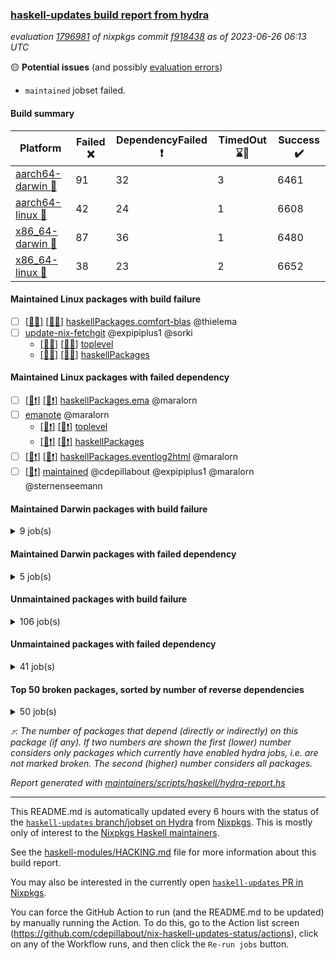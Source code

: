 ### [haskell-updates build report from hydra](https://hydra.nixos.org/jobset/nixpkgs/haskell-updates)
*evaluation [1796981](https://hydra.nixos.org/eval/1796981) of nixpkgs commit [f918438](https://github.com/NixOS/nixpkgs/commits/f9184387e15f084152d273b664c6e256f546b7ce) as of 2023-06-26 06:13 UTC*

:yellow_circle: **Potential issues** (and possibly [evaluation errors](https://hydra.nixos.org/jobset/nixpkgs/haskell-updates))
  * `maintained` jobset failed.

#### Build summary

 | Platform | Failed :x: | DependencyFailed :heavy_exclamation_mark: | TimedOut :hourglass::no_entry_sign: | Success :heavy_check_mark: | 
 | --- | --- | --- | --- | --- | 
 | [aarch64-darwin :green_apple:](https://hydra.nixos.org/eval/1796981?filter=.aarch64-darwin) | 91 | 32 | 3 | 6461 | 
 | [aarch64-linux :iphone:](https://hydra.nixos.org/eval/1796981?filter=.aarch64-linux) | 42 | 24 | 1 | 6608 | 
 | [x86_64-darwin :apple:](https://hydra.nixos.org/eval/1796981?filter=.x86_64-darwin) | 87 | 36 | 1 | 6480 | 
 | [x86_64-linux :penguin:](https://hydra.nixos.org/eval/1796981?filter=.x86_64-linux) | 38 | 23 | 2 | 6652 | 
#### Maintained Linux packages with build failure
- [ ] [[:iphone::x:]](https://hydra.nixos.org/build/224870838) [[:penguin::x:]](https://hydra.nixos.org/build/224869905) [haskellPackages.comfort-blas](https://hydra.nixos.org/eval/1796981?filter=haskellPackages.comfort-blas) @thielema
- [ ] [update-nix-fetchgit](https://hydra.nixos.org/eval/1796981?filter=update-nix-fetchgit) @expipiplus1 @sorki
  - [[:iphone::x:]](https://hydra.nixos.org/build/225081871) [[:penguin::x:]](https://hydra.nixos.org/build/225081865) [toplevel](https://hydra.nixos.org/eval/1796981?filter=update-nix-fetchgit)
  - [[:iphone::x:]](https://hydra.nixos.org/build/225081881) [[:penguin::x:]](https://hydra.nixos.org/build/225081918) [haskellPackages](https://hydra.nixos.org/eval/1796981?filter=haskellPackages.update-nix-fetchgit)
#### Maintained Linux packages with failed dependency
- [ ] [[:iphone::heavy_exclamation_mark:]](https://hydra.nixos.org/build/224870577) [[:penguin::heavy_exclamation_mark:]](https://hydra.nixos.org/build/224868977) [haskellPackages.ema](https://hydra.nixos.org/eval/1796981?filter=haskellPackages.ema) @maralorn
- [ ] [emanote](https://hydra.nixos.org/eval/1796981?filter=emanote) @maralorn
  - [[:iphone::heavy_exclamation_mark:]](https://hydra.nixos.org/build/225081887) [[:penguin::heavy_exclamation_mark:]](https://hydra.nixos.org/build/225081857) [toplevel](https://hydra.nixos.org/eval/1796981?filter=emanote)
  - [[:iphone::heavy_exclamation_mark:]](https://hydra.nixos.org/build/225081892) [[:penguin::heavy_exclamation_mark:]](https://hydra.nixos.org/build/225081869) [haskellPackages](https://hydra.nixos.org/eval/1796981?filter=haskellPackages.emanote)
- [ ] [[:iphone::heavy_exclamation_mark:]](https://hydra.nixos.org/build/224839430) [[:penguin::heavy_exclamation_mark:]](https://hydra.nixos.org/build/224842962) [haskellPackages.eventlog2html](https://hydra.nixos.org/eval/1796981?filter=haskellPackages.eventlog2html) @maralorn
- [ ] [[:penguin::heavy_exclamation_mark:]](https://hydra.nixos.org/build/225329857) [maintained](https://hydra.nixos.org/eval/1796981?filter=maintained) @cdepillabout @expipiplus1 @maralorn @sternenseemann
#### Maintained Darwin packages with build failure
<details><summary>9 job(s) </summary>

- [ ] [[:green_apple::x:]](https://hydra.nixos.org/build/224869850) [[:apple::x:]](https://hydra.nixos.org/build/224867273) [haskellPackages.comfort-blas](https://hydra.nixos.org/eval/1796981?filter=haskellPackages.comfort-blas) @thielema
- [ ] [gitit](https://hydra.nixos.org/eval/1796981?filter=gitit) @Profpatsch @sternenseemann
  - [[:green_apple::x:]](https://hydra.nixos.org/build/224867299) [[:apple::heavy_check_mark:]](https://hydra.nixos.org/build/224868311) [toplevel](https://hydra.nixos.org/eval/1796981?filter=gitit)
  - [[:green_apple::heavy_check_mark:]](https://hydra.nixos.org/build/224870134) [[:apple::heavy_check_mark:]](https://hydra.nixos.org/build/224870778) [haskellPackages](https://hydra.nixos.org/eval/1796981?filter=haskellPackages.gitit)
- [ ] [[:green_apple::heavy_check_mark:]](https://hydra.nixos.org/build/224852319) [[:apple::x:]](https://hydra.nixos.org/build/224853121) [haskellPackages.monad-bayes](https://hydra.nixos.org/eval/1796981?filter=haskellPackages.monad-bayes) @turion
- [ ] [[:green_apple::heavy_check_mark:]](https://hydra.nixos.org/build/224843057) [[:apple::x:]](https://hydra.nixos.org/build/224852309) [haskellPackages.orbits](https://hydra.nixos.org/eval/1796981?filter=haskellPackages.orbits) @expipiplus1
- [ ] [update-nix-fetchgit](https://hydra.nixos.org/eval/1796981?filter=update-nix-fetchgit) @expipiplus1 @sorki
  - [[:green_apple::x:]](https://hydra.nixos.org/build/225081874) [[:apple::x:]](https://hydra.nixos.org/build/225081868) [toplevel](https://hydra.nixos.org/eval/1796981?filter=update-nix-fetchgit)
  - [[:green_apple::x:]](https://hydra.nixos.org/build/225081848) [[:apple::x:]](https://hydra.nixos.org/build/225081834) [haskellPackages](https://hydra.nixos.org/eval/1796981?filter=haskellPackages.update-nix-fetchgit)
</details>

#### Maintained Darwin packages with failed dependency
<details><summary>5 job(s) </summary>

- [ ] [[:green_apple::heavy_exclamation_mark:]](https://hydra.nixos.org/build/224870900) [[:apple::heavy_exclamation_mark:]](https://hydra.nixos.org/build/224868401) [haskellPackages.ema](https://hydra.nixos.org/eval/1796981?filter=haskellPackages.ema) @maralorn
- [ ] [emanote](https://hydra.nixos.org/eval/1796981?filter=emanote) @maralorn
  - [[:green_apple::heavy_exclamation_mark:]](https://hydra.nixos.org/build/225081839) [toplevel](https://hydra.nixos.org/eval/1796981?filter=emanote)
  - [[:green_apple::heavy_exclamation_mark:]](https://hydra.nixos.org/build/225081930) [haskellPackages](https://hydra.nixos.org/eval/1796981?filter=haskellPackages.emanote)
- [ ] [[:green_apple::heavy_exclamation_mark:]](https://hydra.nixos.org/build/224840917) [[:apple::heavy_exclamation_mark:]](https://hydra.nixos.org/build/224843621) [haskellPackages.eventlog2html](https://hydra.nixos.org/eval/1796981?filter=haskellPackages.eventlog2html) @maralorn
</details>

#### Unmaintained packages with build failure
<details><summary>106 job(s) </summary>

- [ ] [[:green_apple::heavy_check_mark:]](https://hydra.nixos.org/build/224852039) [[:iphone::heavy_check_mark:]](https://hydra.nixos.org/build/224837075) [[:apple::x:]](https://hydra.nixos.org/build/224841333) [[:penguin::heavy_check_mark:]](https://hydra.nixos.org/build/224845557) [haskellPackages.di-core](https://hydra.nixos.org/eval/1796981?filter=haskellPackages.di-core)  :arrow_heading_up: 8 | 11
- [ ] [[:green_apple::x:]](https://hydra.nixos.org/build/224866990) [[:iphone::x:]](https://hydra.nixos.org/build/224866296) [[:apple::x:]](https://hydra.nixos.org/build/224870179) [[:penguin::x:]](https://hydra.nixos.org/build/224869046) [haskellPackages.crypton-x509](https://hydra.nixos.org/eval/1796981?filter=haskellPackages.crypton-x509)  :arrow_heading_up: 5 | 12
- [ ] [[:green_apple::x:]](https://hydra.nixos.org/build/224867602) [[:iphone::x:]](https://hydra.nixos.org/build/224869678) [[:apple::x:]](https://hydra.nixos.org/build/224869304) [[:penguin::x:]](https://hydra.nixos.org/build/224869755) [haskellPackages.monad-logger-extras](https://hydra.nixos.org/eval/1796981?filter=haskellPackages.monad-logger-extras)  :arrow_heading_up: 4 | 4
- [ ] [[:green_apple::x:]](https://hydra.nixos.org/build/224857244) [[:iphone::x:]](https://hydra.nixos.org/build/224850615) [[:apple::x:]](https://hydra.nixos.org/build/224840283) [[:penguin::x:]](https://hydra.nixos.org/build/224857739) [haskellPackages.poly](https://hydra.nixos.org/eval/1796981?filter=haskellPackages.poly)  :arrow_heading_up: 2 | 15
- [ ] [[:green_apple::x:]](https://hydra.nixos.org/build/224870849) [[:iphone::x:]](https://hydra.nixos.org/build/224870001) [[:apple::x:]](https://hydra.nixos.org/build/224867476) [[:penguin::x:]](https://hydra.nixos.org/build/224870670) [haskellPackages.safe-coloured-text-layout](https://hydra.nixos.org/eval/1796981?filter=haskellPackages.safe-coloured-text-layout)  :arrow_heading_up: 2 | 2
- [ ] [[:green_apple::x:]](https://hydra.nixos.org/build/224867479) [[:iphone::x:]](https://hydra.nixos.org/build/224866524) [[:apple::x:]](https://hydra.nixos.org/build/224870100) [[:penguin::x:]](https://hydra.nixos.org/build/224868986) [haskellPackages.sydtest-webdriver](https://hydra.nixos.org/eval/1796981?filter=haskellPackages.sydtest-webdriver)  :arrow_heading_up: 2 | 2
- [ ] [[:green_apple::x:]](https://hydra.nixos.org/build/224867525) [[:iphone::x:]](https://hydra.nixos.org/build/224868888) [[:apple::x:]](https://hydra.nixos.org/build/224870418) [[:penguin::x:]](https://hydra.nixos.org/build/224868466) [haskellPackages.compactable](https://hydra.nixos.org/eval/1796981?filter=haskellPackages.compactable)  :arrow_heading_up: 1 | 10
- [ ] [[:green_apple::heavy_check_mark:]](https://hydra.nixos.org/build/224869895) [[:iphone::heavy_check_mark:]](https://hydra.nixos.org/build/224868473) [[:apple::x:]](https://hydra.nixos.org/build/224869848) [[:penguin::heavy_check_mark:]](https://hydra.nixos.org/build/224870641) [haskellPackages.junit-xml](https://hydra.nixos.org/eval/1796981?filter=haskellPackages.junit-xml)  :arrow_heading_up: 1 | 9
- [ ] [[:green_apple::x:]](https://hydra.nixos.org/build/224846562) [[:iphone::x:]](https://hydra.nixos.org/build/224844190) [[:apple::heavy_check_mark:]](https://hydra.nixos.org/build/224854245) [[:penguin::heavy_check_mark:]](https://hydra.nixos.org/build/224844589) [haskellPackages.hw-simd](https://hydra.nixos.org/eval/1796981?filter=haskellPackages.hw-simd)  :arrow_heading_up: 1 | 8
- [ ] [[:green_apple::x:]](https://hydra.nixos.org/build/224850584) [[:iphone::x:]](https://hydra.nixos.org/build/224852338) [[:apple::heavy_check_mark:]](https://hydra.nixos.org/build/224845835) [[:penguin::x:]](https://hydra.nixos.org/build/224835765) [haskellPackages.friday](https://hydra.nixos.org/eval/1796981?filter=haskellPackages.friday)  :arrow_heading_up: 1 | 5
- [ ] [[:green_apple::x:]](https://hydra.nixos.org/build/224835971) [[:iphone::heavy_check_mark:]](https://hydra.nixos.org/build/224857524) [[:apple::x:]](https://hydra.nixos.org/build/224846023) [[:penguin::heavy_check_mark:]](https://hydra.nixos.org/build/224854740) [haskellPackages.inline-r](https://hydra.nixos.org/eval/1796981?filter=haskellPackages.inline-r)  :arrow_heading_up: 1 | 4
- [ ] [[:green_apple::x:]](https://hydra.nixos.org/build/224859970) [[:iphone::heavy_check_mark:]](https://hydra.nixos.org/build/224851123) [[:apple::heavy_check_mark:]](https://hydra.nixos.org/build/224851328) [[:penguin::heavy_check_mark:]](https://hydra.nixos.org/build/224850686) [haskellPackages.folds](https://hydra.nixos.org/eval/1796981?filter=haskellPackages.folds)  :arrow_heading_up: 1 | 3
- [ ] [[:green_apple::heavy_check_mark:]](https://hydra.nixos.org/build/224842484) [[:iphone::x:]](https://hydra.nixos.org/build/224847493) [[:apple::heavy_check_mark:]](https://hydra.nixos.org/build/224847725) [[:penguin::heavy_check_mark:]](https://hydra.nixos.org/build/224838013) [haskellPackages.long-double](https://hydra.nixos.org/eval/1796981?filter=haskellPackages.long-double)  :arrow_heading_up: 1 | 2
- [ ] [[:green_apple::x:]](https://hydra.nixos.org/build/224842571) [[:iphone::heavy_check_mark:]](https://hydra.nixos.org/build/224858443) [[:apple::x:]](https://hydra.nixos.org/build/224858562) [[:penguin::heavy_check_mark:]](https://hydra.nixos.org/build/224842987) [haskellPackages.posix-socket](https://hydra.nixos.org/eval/1796981?filter=haskellPackages.posix-socket)  :arrow_heading_up: 1 | 2
- [ ] [[:green_apple::x:]](https://hydra.nixos.org/build/224860134) [[:iphone::x:]](https://hydra.nixos.org/build/224853250) [[:apple::x:]](https://hydra.nixos.org/build/224851657) [[:penguin::x:]](https://hydra.nixos.org/build/224860802) [haskellPackages.trie-simple](https://hydra.nixos.org/eval/1796981?filter=haskellPackages.trie-simple)  :arrow_heading_up: 1 | 2
- [ ] [[:green_apple::x:]](https://hydra.nixos.org/build/224841519) [[:iphone::x:]](https://hydra.nixos.org/build/224842966) [[:apple::heavy_check_mark:]](https://hydra.nixos.org/build/224852321) [[:penguin::x:]](https://hydra.nixos.org/build/224836926) [haskellPackages.fp-ieee](https://hydra.nixos.org/eval/1796981?filter=haskellPackages.fp-ieee)  :arrow_heading_up: 1 | 1
- [ ] [[:green_apple::x:]](https://hydra.nixos.org/build/224867107) [[:iphone::heavy_check_mark:]](https://hydra.nixos.org/build/224870988) [[:apple::x:]](https://hydra.nixos.org/build/224870589) [[:penguin::heavy_check_mark:]](https://hydra.nixos.org/build/224867271) [haskellPackages.gi-gdkx11](https://hydra.nixos.org/eval/1796981?filter=haskellPackages.gi-gdkx11)  :arrow_heading_up: 1 | 1
- [ ] [[:green_apple::heavy_check_mark:]](https://hydra.nixos.org/build/224850476) [[:iphone::x:]](https://hydra.nixos.org/build/224846576) [[:apple::heavy_check_mark:]](https://hydra.nixos.org/build/224846737) [[:penguin::heavy_check_mark:]](https://hydra.nixos.org/build/224837262) [haskellPackages.nlopt-haskell](https://hydra.nixos.org/eval/1796981?filter=haskellPackages.nlopt-haskell)  :arrow_heading_up: 1 | 1
- [ ] [[:green_apple::x:]](https://hydra.nixos.org/build/224845627) [[:iphone::heavy_check_mark:]](https://hydra.nixos.org/build/224851192) [[:apple::x:]](https://hydra.nixos.org/build/224849971) [[:penguin::heavy_check_mark:]](https://hydra.nixos.org/build/224859412) [haskellPackages.openal-ffi](https://hydra.nixos.org/eval/1796981?filter=haskellPackages.openal-ffi)  :arrow_heading_up: 1 | 1
- [ ] [[:green_apple::x:]](https://hydra.nixos.org/build/224868300) [[:iphone::x:]](https://hydra.nixos.org/build/224869146) [[:apple::x:]](https://hydra.nixos.org/build/224869346) [[:penguin::x:]](https://hydra.nixos.org/build/224870484) [haskellPackages.safe-coloured-text-gen](https://hydra.nixos.org/eval/1796981?filter=haskellPackages.safe-coloured-text-gen)  :arrow_heading_up: 1 | 1
- [ ] [[:apple::x:]](https://hydra.nixos.org/build/224849128) [[:penguin::heavy_check_mark:]](https://hydra.nixos.org/build/224854606) [haskellPackages.swisstable](https://hydra.nixos.org/eval/1796981?filter=haskellPackages.swisstable)  :arrow_heading_up: 1 | 1
- [ ] [[:green_apple::x:]](https://hydra.nixos.org/build/224870859) [[:iphone::x:]](https://hydra.nixos.org/build/224868573) [[:apple::x:]](https://hydra.nixos.org/build/224866509) [[:penguin::x:]](https://hydra.nixos.org/build/224870198) [haskellPackages.sydtest-rabbitmq](https://hydra.nixos.org/eval/1796981?filter=haskellPackages.sydtest-rabbitmq)  :arrow_heading_up: 1 | 1
- [ ] [[:green_apple::heavy_check_mark:]](https://hydra.nixos.org/build/224857610) [[:iphone::x:]](https://hydra.nixos.org/build/224855162) [[:apple::heavy_check_mark:]](https://hydra.nixos.org/build/224841362) [[:penguin::heavy_check_mark:]](https://hydra.nixos.org/build/224862964) [haskellPackages.freetype2](https://hydra.nixos.org/eval/1796981?filter=haskellPackages.freetype2)  :arrow_heading_up: 0 | 11
- [ ] [[:green_apple::x:]](https://hydra.nixos.org/build/224847585) [[:iphone::x:]](https://hydra.nixos.org/build/224839343) [[:apple::x:]](https://hydra.nixos.org/build/224858257) [[:penguin::x:]](https://hydra.nixos.org/build/224860369) [haskellPackages.continued-fractions](https://hydra.nixos.org/eval/1796981?filter=haskellPackages.continued-fractions)  :arrow_heading_up: 0 | 9
- [ ] [[:green_apple::x:]](https://hydra.nixos.org/build/224835797) [[:iphone::heavy_check_mark:]](https://hydra.nixos.org/build/224836641) [[:apple::x:]](https://hydra.nixos.org/build/224837213) [[:penguin::heavy_check_mark:]](https://hydra.nixos.org/build/224845810) [haskellPackages.llvm-tf](https://hydra.nixos.org/eval/1796981?filter=haskellPackages.llvm-tf)  :arrow_heading_up: 0 | 6
- [ ] [[:green_apple::x:]](https://hydra.nixos.org/build/224849407) [[:iphone::heavy_check_mark:]](https://hydra.nixos.org/build/224847940) [[:apple::x:]](https://hydra.nixos.org/build/224839529) [[:penguin::heavy_check_mark:]](https://hydra.nixos.org/build/224858174) [haskellPackages.pipes-zlib](https://hydra.nixos.org/eval/1796981?filter=haskellPackages.pipes-zlib)  :arrow_heading_up: 0 | 5
- [ ] [[:green_apple::x:]](https://hydra.nixos.org/build/224838278) [[:iphone::x:]](https://hydra.nixos.org/build/224855652) [[:apple::heavy_check_mark:]](https://hydra.nixos.org/build/224845470) [[:penguin::heavy_check_mark:]](https://hydra.nixos.org/build/224844722) [haskellPackages.picosat](https://hydra.nixos.org/eval/1796981?filter=haskellPackages.picosat)  :arrow_heading_up: 0 | 3
- [ ] [[:green_apple::x:]](https://hydra.nixos.org/build/224854657) [[:iphone::heavy_check_mark:]](https://hydra.nixos.org/build/224862298) [[:apple::heavy_check_mark:]](https://hydra.nixos.org/build/224858485) [[:penguin::heavy_check_mark:]](https://hydra.nixos.org/build/224841109) [haskellPackages.LibZip](https://hydra.nixos.org/eval/1796981?filter=haskellPackages.LibZip)  :arrow_heading_up: 0 | 2
- [ ] [[:green_apple::x:]](https://hydra.nixos.org/build/224844019) [[:iphone::heavy_check_mark:]](https://hydra.nixos.org/build/224849578) [[:apple::heavy_check_mark:]](https://hydra.nixos.org/build/224859276) [[:penguin::heavy_check_mark:]](https://hydra.nixos.org/build/224841301) [haskellPackages.rocksdb-haskell](https://hydra.nixos.org/eval/1796981?filter=haskellPackages.rocksdb-haskell)  :arrow_heading_up: 0 | 2
- [ ] [[:green_apple::x:]](https://hydra.nixos.org/build/224840718) [[:iphone::heavy_check_mark:]](https://hydra.nixos.org/build/224858990) [[:apple::x:]](https://hydra.nixos.org/build/224845733) [[:penguin::heavy_check_mark:]](https://hydra.nixos.org/build/224845755) [haskellPackages.hamid](https://hydra.nixos.org/eval/1796981?filter=haskellPackages.hamid)  :arrow_heading_up: 0 | 1
- [ ] [[:green_apple::heavy_check_mark:]](https://hydra.nixos.org/build/224843133) [[:iphone::heavy_check_mark:]](https://hydra.nixos.org/build/224846555) [[:apple::x:]](https://hydra.nixos.org/build/224859907) [[:penguin::heavy_check_mark:]](https://hydra.nixos.org/build/224855548) [haskellPackages.hmatrix-morpheus](https://hydra.nixos.org/eval/1796981?filter=haskellPackages.hmatrix-morpheus)  :arrow_heading_up: 0 | 1
- [ ] [[:green_apple::x:]](https://hydra.nixos.org/build/224844855) [[:iphone::heavy_check_mark:]](https://hydra.nixos.org/build/224851778) [[:apple::x:]](https://hydra.nixos.org/build/224845515) [[:penguin::heavy_check_mark:]](https://hydra.nixos.org/build/224840892) [haskellPackages.huckleberry](https://hydra.nixos.org/eval/1796981?filter=haskellPackages.huckleberry)  :arrow_heading_up: 0 | 1
- [ ] [[:green_apple::x:]](https://hydra.nixos.org/build/224846915) [[:iphone::heavy_check_mark:]](https://hydra.nixos.org/build/224862984) [[:apple::x:]](https://hydra.nixos.org/build/224856035) [[:penguin::heavy_check_mark:]](https://hydra.nixos.org/build/224859118) [haskellPackages.select](https://hydra.nixos.org/eval/1796981?filter=haskellPackages.select)  :arrow_heading_up: 0 | 1
- [ ] [[:green_apple::x:]](https://hydra.nixos.org/build/224841622) [[:iphone::heavy_check_mark:]](https://hydra.nixos.org/build/224858152) [[:apple::x:]](https://hydra.nixos.org/build/224843764) [[:penguin::heavy_check_mark:]](https://hydra.nixos.org/build/224860797) [haskellPackages.sysinfo](https://hydra.nixos.org/eval/1796981?filter=haskellPackages.sysinfo)  :arrow_heading_up: 0 | 1
- [ ] [[:green_apple::heavy_check_mark:]](https://hydra.nixos.org/build/224849672) [[:iphone::heavy_check_mark:]](https://hydra.nixos.org/build/224855552) [[:apple::x:]](https://hydra.nixos.org/build/224862153) [[:penguin::heavy_check_mark:]](https://hydra.nixos.org/build/224837390) [haskellPackages.FractalArt](https://hydra.nixos.org/eval/1796981?filter=haskellPackages.FractalArt) 
- [ ] [[:green_apple::x:]](https://hydra.nixos.org/build/224847616) [[:iphone::x:]](https://hydra.nixos.org/build/224862846) [[:apple::x:]](https://hydra.nixos.org/build/224841382) [[:penguin::x:]](https://hydra.nixos.org/build/224847720) [haskellPackages.HaGL](https://hydra.nixos.org/eval/1796981?filter=haskellPackages.HaGL) 
- [ ] [[:green_apple::heavy_check_mark:]](https://hydra.nixos.org/build/224849501) [[:iphone::x:]](https://hydra.nixos.org/build/224855722) [[:apple::heavy_check_mark:]](https://hydra.nixos.org/build/224847409) [[:penguin::heavy_check_mark:]](https://hydra.nixos.org/build/224857951) [haskellPackages.HsASA](https://hydra.nixos.org/eval/1796981?filter=haskellPackages.HsASA) 
- [ ] [[:green_apple::x:]](https://hydra.nixos.org/build/224869441) [[:iphone::x:]](https://hydra.nixos.org/build/224871114) [[:apple::x:]](https://hydra.nixos.org/build/224869876) [[:penguin::x:]](https://hydra.nixos.org/build/224868815) [haskellPackages.ag-pictgen](https://hydra.nixos.org/eval/1796981?filter=haskellPackages.ag-pictgen) 
- [ ] [[:green_apple::x:]](https://hydra.nixos.org/build/224860498) [[:iphone::heavy_check_mark:]](https://hydra.nixos.org/build/224841350) [[:apple::x:]](https://hydra.nixos.org/build/224844669) [[:penguin::heavy_check_mark:]](https://hydra.nixos.org/build/224841980) [haskellPackages.al](https://hydra.nixos.org/eval/1796981?filter=haskellPackages.al) 
- [ ] [[:green_apple::x:]](https://hydra.nixos.org/build/224870154) [[:iphone::x:]](https://hydra.nixos.org/build/224869887) [[:apple::x:]](https://hydra.nixos.org/build/224870604) [[:penguin::x:]](https://hydra.nixos.org/build/224867720) [haskellPackages.asil](https://hydra.nixos.org/eval/1796981?filter=haskellPackages.asil) 
- [ ] [[:green_apple::heavy_check_mark:]](https://hydra.nixos.org/build/224847822) [[:iphone::heavy_check_mark:]](https://hydra.nixos.org/build/224853615) [[:apple::x:]](https://hydra.nixos.org/build/224850732) [[:penguin::x:]](https://hydra.nixos.org/build/224848214) [haskellPackages.astro](https://hydra.nixos.org/eval/1796981?filter=haskellPackages.astro) 
- [ ] [[:green_apple::x:]](https://hydra.nixos.org/build/224867204) [[:iphone::x:]](https://hydra.nixos.org/build/224867735) [[:apple::x:]](https://hydra.nixos.org/build/224866909) [[:penguin::x:]](https://hydra.nixos.org/build/224870330) [haskellPackages.cabal2json](https://hydra.nixos.org/eval/1796981?filter=haskellPackages.cabal2json) 
- [ ] [[:green_apple::x:]](https://hydra.nixos.org/build/224855013) [[:iphone::x:]](https://hydra.nixos.org/build/224861871) [[:apple::x:]](https://hydra.nixos.org/build/224836145) [[:penguin::x:]](https://hydra.nixos.org/build/224849322) [haskellPackages.check-cfg-ambiguity](https://hydra.nixos.org/eval/1796981?filter=haskellPackages.check-cfg-ambiguity) 
- [ ] [[:green_apple::x:]](https://hydra.nixos.org/build/224839910) [[:iphone::x:]](https://hydra.nixos.org/build/224839742) [[:apple::x:]](https://hydra.nixos.org/build/224839196) [[:penguin::x:]](https://hydra.nixos.org/build/224839563) [haskellPackages.circular-enum](https://hydra.nixos.org/eval/1796981?filter=haskellPackages.circular-enum) 
- [ ] [[:green_apple::x:]](https://hydra.nixos.org/build/224868164) [[:iphone::x:]](https://hydra.nixos.org/build/224870751) [[:apple::x:]](https://hydra.nixos.org/build/224869892) [[:penguin::x:]](https://hydra.nixos.org/build/224865915) [haskellPackages.cuckoo](https://hydra.nixos.org/eval/1796981?filter=haskellPackages.cuckoo) 
- [ ] [[:green_apple::x:]](https://hydra.nixos.org/build/224847655) [[:iphone::x:]](https://hydra.nixos.org/build/224849398) [[:apple::x:]](https://hydra.nixos.org/build/224857324) [[:penguin::x:]](https://hydra.nixos.org/build/224846735) [haskellPackages.daytripper](https://hydra.nixos.org/eval/1796981?filter=haskellPackages.daytripper) 
- [ ] [[:green_apple::heavy_check_mark:]](https://hydra.nixos.org/build/224854093) [[:iphone::heavy_check_mark:]](https://hydra.nixos.org/build/224852774) [[:apple::x:]](https://hydra.nixos.org/build/224850276) [[:penguin::heavy_check_mark:]](https://hydra.nixos.org/build/224844003) [haskellPackages.env-extra](https://hydra.nixos.org/eval/1796981?filter=haskellPackages.env-extra) 
- [ ] [[:green_apple::x:]](https://hydra.nixos.org/build/224845958) [[:iphone::heavy_check_mark:]](https://hydra.nixos.org/build/224839617) [[:apple::x:]](https://hydra.nixos.org/build/224854947) [[:penguin::heavy_check_mark:]](https://hydra.nixos.org/build/224843868) [haskellPackages.epub-tools](https://hydra.nixos.org/eval/1796981?filter=haskellPackages.epub-tools) 
- [ ] [[:green_apple::x:]](https://hydra.nixos.org/build/224867824) [[:iphone::x:]](https://hydra.nixos.org/build/224868899) [[:apple::x:]](https://hydra.nixos.org/build/224869023) [[:penguin::x:]](https://hydra.nixos.org/build/224866187) [haskellPackages.ewe](https://hydra.nixos.org/eval/1796981?filter=haskellPackages.ewe) 
- [ ] [[:green_apple::x:]](https://hydra.nixos.org/build/224870753) [[:iphone::heavy_check_mark:]](https://hydra.nixos.org/build/224866727) [[:apple::heavy_check_mark:]](https://hydra.nixos.org/build/224868726) [[:penguin::heavy_check_mark:]](https://hydra.nixos.org/build/224866659) [haskellPackages.executable-hash](https://hydra.nixos.org/eval/1796981?filter=haskellPackages.executable-hash) 
- [ ] [[:green_apple::x:]](https://hydra.nixos.org/build/224838280) [[:iphone::heavy_check_mark:]](https://hydra.nixos.org/build/224842848) [[:apple::x:]](https://hydra.nixos.org/build/224850533) [[:penguin::heavy_check_mark:]](https://hydra.nixos.org/build/224835991) [haskellPackages.float128](https://hydra.nixos.org/eval/1796981?filter=haskellPackages.float128) 
- [ ] [[:green_apple::x:]](https://hydra.nixos.org/build/224846600) [[:iphone::heavy_check_mark:]](https://hydra.nixos.org/build/224847991) [[:apple::x:]](https://hydra.nixos.org/build/224846804) [[:penguin::heavy_check_mark:]](https://hydra.nixos.org/build/224847500) [haskellPackages.fudgets](https://hydra.nixos.org/eval/1796981?filter=haskellPackages.fudgets) 
- [ ] [[:green_apple::x:]](https://hydra.nixos.org/build/224870598) [[:iphone::heavy_check_mark:]](https://hydra.nixos.org/build/224870536) [[:apple::x:]](https://hydra.nixos.org/build/224870187) [[:penguin::heavy_check_mark:]](https://hydra.nixos.org/build/224867143) [haskellPackages.genvalidity-dirforest](https://hydra.nixos.org/eval/1796981?filter=haskellPackages.genvalidity-dirforest) 
- [ ] [[:green_apple::x:]](https://hydra.nixos.org/build/224847691) [[:iphone::heavy_check_mark:]](https://hydra.nixos.org/build/224852192) [[:apple::x:]](https://hydra.nixos.org/build/224853774) [[:penguin::heavy_check_mark:]](https://hydra.nixos.org/build/224849715) [haskellPackages.gerrit](https://hydra.nixos.org/eval/1796981?filter=haskellPackages.gerrit) 
- [ ] [[:green_apple::x:]](https://hydra.nixos.org/build/224870666) [[:apple::x:]](https://hydra.nixos.org/build/224866468) [haskellPackages.gi-gtkosxapplication](https://hydra.nixos.org/eval/1796981?filter=haskellPackages.gi-gtkosxapplication) 
- [ ] [[:green_apple::x:]](https://hydra.nixos.org/build/224859083) [[:apple::x:]](https://hydra.nixos.org/build/224849189) [haskellPackages.gtk-mac-integration](https://hydra.nixos.org/eval/1796981?filter=haskellPackages.gtk-mac-integration) 
- [ ] [[:green_apple::x:]](https://hydra.nixos.org/build/224844581) [[:iphone::heavy_check_mark:]](https://hydra.nixos.org/build/224857376) [[:apple::x:]](https://hydra.nixos.org/build/224860058) [[:penguin::heavy_check_mark:]](https://hydra.nixos.org/build/224842358) [haskellPackages.gtk-traymanager](https://hydra.nixos.org/eval/1796981?filter=haskellPackages.gtk-traymanager) 
- [ ] [[:green_apple::x:]](https://hydra.nixos.org/build/224839950) [[:apple::x:]](https://hydra.nixos.org/build/224836383) [haskellPackages.gtk3-mac-integration](https://hydra.nixos.org/eval/1796981?filter=haskellPackages.gtk3-mac-integration) 
- [ ] [[:iphone::x:]](https://hydra.nixos.org/build/224870901) [[:penguin::x:]](https://hydra.nixos.org/build/224866312) [haskellPackages.halide-JuicyPixels](https://hydra.nixos.org/eval/1796981?filter=haskellPackages.halide-JuicyPixels) 
- [ ] [[:green_apple::x:]](https://hydra.nixos.org/build/224835700) [[:iphone::heavy_check_mark:]](https://hydra.nixos.org/build/224849572) [[:apple::x:]](https://hydra.nixos.org/build/224838720) [[:penguin::heavy_check_mark:]](https://hydra.nixos.org/build/224838000) [haskellPackages.highlight](https://hydra.nixos.org/eval/1796981?filter=haskellPackages.highlight) 
- [ ] [[:green_apple::x:]](https://hydra.nixos.org/build/224868047) [[:iphone::heavy_check_mark:]](https://hydra.nixos.org/build/224870535) [[:apple::x:]](https://hydra.nixos.org/build/224867719) [[:penguin::heavy_check_mark:]](https://hydra.nixos.org/build/224870026) [haskellPackages.hinotify-conduit](https://hydra.nixos.org/eval/1796981?filter=haskellPackages.hinotify-conduit) 
- [ ] [[:green_apple::x:]](https://hydra.nixos.org/build/224845377) [[:iphone::heavy_check_mark:]](https://hydra.nixos.org/build/224852330) [[:apple::x:]](https://hydra.nixos.org/build/224845392) [[:penguin::heavy_check_mark:]](https://hydra.nixos.org/build/224847683) [haskellPackages.hsshellscript](https://hydra.nixos.org/eval/1796981?filter=haskellPackages.hsshellscript) 
- [ ] [[:green_apple::x:]](https://hydra.nixos.org/build/224851479) [[:iphone::heavy_check_mark:]](https://hydra.nixos.org/build/224840543) [[:apple::x:]](https://hydra.nixos.org/build/224850495) [[:penguin::heavy_check_mark:]](https://hydra.nixos.org/build/224843803) [haskellPackages.hssourceinfo](https://hydra.nixos.org/eval/1796981?filter=haskellPackages.hssourceinfo) 
- [ ] [[:green_apple::x:]](https://hydra.nixos.org/build/224846520) [[:iphone::heavy_check_mark:]](https://hydra.nixos.org/build/224854193) [[:apple::x:]](https://hydra.nixos.org/build/224846401) [[:penguin::heavy_check_mark:]](https://hydra.nixos.org/build/224839999) [haskellPackages.hunspell-hs](https://hydra.nixos.org/eval/1796981?filter=haskellPackages.hunspell-hs) 
- [ ] [[:apple::x:]](https://hydra.nixos.org/build/224850815) [[:penguin::heavy_check_mark:]](https://hydra.nixos.org/build/224836476) [haskellPackages.inline-asm](https://hydra.nixos.org/eval/1796981?filter=haskellPackages.inline-asm) 
- [ ] [[:green_apple::x:]](https://hydra.nixos.org/build/224851449) [[:iphone::x:]](https://hydra.nixos.org/build/224852546) [[:apple::x:]](https://hydra.nixos.org/build/224843434) [[:penguin::x:]](https://hydra.nixos.org/build/224851708) [haskellPackages.integer-conversion](https://hydra.nixos.org/eval/1796981?filter=haskellPackages.integer-conversion) 
- [ ] [[:green_apple::x:]](https://hydra.nixos.org/build/224847810) [[:iphone::heavy_check_mark:]](https://hydra.nixos.org/build/224847211) [[:apple::x:]](https://hydra.nixos.org/build/224859924) [[:penguin::heavy_check_mark:]](https://hydra.nixos.org/build/224858902) [haskellPackages.interprocess](https://hydra.nixos.org/eval/1796981?filter=haskellPackages.interprocess) 
- [ ] [[:green_apple::x:]](https://hydra.nixos.org/build/224846694) [[:iphone::heavy_check_mark:]](https://hydra.nixos.org/build/224838780) [[:apple::x:]](https://hydra.nixos.org/build/224842066) [[:penguin::heavy_check_mark:]](https://hydra.nixos.org/build/224838679) [haskellPackages.ipcvar](https://hydra.nixos.org/eval/1796981?filter=haskellPackages.ipcvar) 
- [ ] [[:penguin::x:]](https://hydra.nixos.org/build/224867988) [haskellPackages.keid-render-basic](https://hydra.nixos.org/eval/1796981?filter=haskellPackages.keid-render-basic) 
- [ ] [[:green_apple::x:]](https://hydra.nixos.org/build/224861685) [[:apple::x:]](https://hydra.nixos.org/build/224855354) [haskellPackages.kqueue](https://hydra.nixos.org/eval/1796981?filter=haskellPackages.kqueue) 
- [ ] [[:green_apple::x:]](https://hydra.nixos.org/build/224858363) [[:iphone::heavy_check_mark:]](https://hydra.nixos.org/build/224862880) [[:apple::heavy_check_mark:]](https://hydra.nixos.org/build/224847888) [[:penguin::heavy_check_mark:]](https://hydra.nixos.org/build/224846378) [haskellPackages.leveldb-haskell-fork](https://hydra.nixos.org/eval/1796981?filter=haskellPackages.leveldb-haskell-fork) 
- [ ] [[:green_apple::x:]](https://hydra.nixos.org/build/224836041) [[:iphone::heavy_check_mark:]](https://hydra.nixos.org/build/224841672) [[:apple::x:]](https://hydra.nixos.org/build/224856931) [[:penguin::heavy_check_mark:]](https://hydra.nixos.org/build/224844474) [haskellPackages.linux-framebuffer](https://hydra.nixos.org/eval/1796981?filter=haskellPackages.linux-framebuffer) 
- [ ] [[:green_apple::x:]](https://hydra.nixos.org/build/224871130) [[:iphone::x:]](https://hydra.nixos.org/build/224867713) [[:apple::x:]](https://hydra.nixos.org/build/224869389) [[:penguin::x:]](https://hydra.nixos.org/build/224870940) [haskellPackages.looper](https://hydra.nixos.org/eval/1796981?filter=haskellPackages.looper) 
- [ ] [[:green_apple::x:]](https://hydra.nixos.org/build/224870578) [[:iphone::heavy_check_mark:]](https://hydra.nixos.org/build/224867224) [[:apple::x:]](https://hydra.nixos.org/build/224867636) [[:penguin::heavy_check_mark:]](https://hydra.nixos.org/build/224866904) [haskellPackages.mediawiki2latex](https://hydra.nixos.org/eval/1796981?filter=haskellPackages.mediawiki2latex) 
- [ ] [[:green_apple::x:]](https://hydra.nixos.org/build/224848708) [[:iphone::heavy_check_mark:]](https://hydra.nixos.org/build/224855671) [[:apple::x:]](https://hydra.nixos.org/build/224848390) [[:penguin::heavy_check_mark:]](https://hydra.nixos.org/build/224854465) [haskellPackages.memzero](https://hydra.nixos.org/eval/1796981?filter=haskellPackages.memzero) 
- [ ] [[:green_apple::x:]](https://hydra.nixos.org/build/224871136) [[:iphone::x:]](https://hydra.nixos.org/build/224868077) [[:apple::x:]](https://hydra.nixos.org/build/224867354) [[:penguin::x:]](https://hydra.nixos.org/build/224866672) [haskellPackages.mighttpd2](https://hydra.nixos.org/eval/1796981?filter=haskellPackages.mighttpd2) 
- [ ] [[:green_apple::x:]](https://hydra.nixos.org/build/224835690) [[:iphone::x:]](https://hydra.nixos.org/build/224835754) [[:apple::x:]](https://hydra.nixos.org/build/224842041) [[:penguin::x:]](https://hydra.nixos.org/build/224859707) [haskellPackages.monad-time-effectful](https://hydra.nixos.org/eval/1796981?filter=haskellPackages.monad-time-effectful) 
- [ ] [[:green_apple::x:]](https://hydra.nixos.org/build/225081856) [[:iphone::heavy_check_mark:]](https://hydra.nixos.org/build/225081832) [[:apple::x:]](https://hydra.nixos.org/build/225081886) [[:penguin::heavy_check_mark:]](https://hydra.nixos.org/build/225081925) [haskellPackages.nix-serve-ng](https://hydra.nixos.org/eval/1796981?filter=haskellPackages.nix-serve-ng) 
- [ ] [[:green_apple::x:]](https://hydra.nixos.org/build/225004814) [[:iphone::heavy_check_mark:]](https://hydra.nixos.org/build/225004857) [[:apple::heavy_check_mark:]](https://hydra.nixos.org/build/225004876) [[:penguin::heavy_check_mark:]](https://hydra.nixos.org/build/225004869) [haskellPackages.perceptual-hash](https://hydra.nixos.org/eval/1796981?filter=haskellPackages.perceptual-hash) 
- [ ] [[:green_apple::x:]](https://hydra.nixos.org/build/224867208) [[:iphone::heavy_check_mark:]](https://hydra.nixos.org/build/224870284) [[:apple::x:]](https://hydra.nixos.org/build/224870326) [[:penguin::heavy_check_mark:]](https://hydra.nixos.org/build/224871146) [haskellPackages.persistent-pagination](https://hydra.nixos.org/eval/1796981?filter=haskellPackages.persistent-pagination) 
- [ ] [[:green_apple::x:]](https://hydra.nixos.org/build/224867321) [[:iphone::heavy_check_mark:]](https://hydra.nixos.org/build/224866548) [[:apple::x:]](https://hydra.nixos.org/build/224866011) [[:penguin::heavy_check_mark:]](https://hydra.nixos.org/build/224868723) [haskellPackages.phatsort](https://hydra.nixos.org/eval/1796981?filter=haskellPackages.phatsort) 
- [ ] [[:green_apple::x:]](https://hydra.nixos.org/build/224837284) [[:iphone::heavy_check_mark:]](https://hydra.nixos.org/build/224848413) [[:apple::x:]](https://hydra.nixos.org/build/224861476) [[:penguin::heavy_check_mark:]](https://hydra.nixos.org/build/224841155) [haskellPackages.ping-wrapper](https://hydra.nixos.org/eval/1796981?filter=haskellPackages.ping-wrapper) 
- [ ] [[:green_apple::x:]](https://hydra.nixos.org/build/224854481) [[:iphone::heavy_check_mark:]](https://hydra.nixos.org/build/224846546) [[:apple::x:]](https://hydra.nixos.org/build/224836889) [[:penguin::heavy_check_mark:]](https://hydra.nixos.org/build/224851973) [haskellPackages.posix-timer](https://hydra.nixos.org/eval/1796981?filter=haskellPackages.posix-timer) 
- [ ] [[:green_apple::x:]](https://hydra.nixos.org/build/224849616) [[:iphone::heavy_check_mark:]](https://hydra.nixos.org/build/224846433) [[:apple::x:]](https://hydra.nixos.org/build/224838106) [[:penguin::heavy_check_mark:]](https://hydra.nixos.org/build/224850785) [haskellPackages.procex](https://hydra.nixos.org/eval/1796981?filter=haskellPackages.procex) 
- [ ] [[:green_apple::x:]](https://hydra.nixos.org/build/224860167) [[:iphone::heavy_check_mark:]](https://hydra.nixos.org/build/224854521) [[:apple::x:]](https://hydra.nixos.org/build/224860215) [[:penguin::heavy_check_mark:]](https://hydra.nixos.org/build/224850182) [haskellPackages.pthread](https://hydra.nixos.org/eval/1796981?filter=haskellPackages.pthread) 
- [ ] [[:green_apple::heavy_exclamation_mark:]](https://hydra.nixos.org/build/224841371) [[:iphone::heavy_exclamation_mark:]](https://hydra.nixos.org/build/224843173) [[:apple::x:]](https://hydra.nixos.org/build/224849699) [[:penguin::heavy_exclamation_mark:]](https://hydra.nixos.org/build/224857444) [haskellPackages.rounded-hw](https://hydra.nixos.org/eval/1796981?filter=haskellPackages.rounded-hw) 
- [ ] [[:green_apple::x:]](https://hydra.nixos.org/build/224866809) [[:iphone::heavy_check_mark:]](https://hydra.nixos.org/build/224869060) [[:apple::x:]](https://hydra.nixos.org/build/224868621) [[:penguin::heavy_check_mark:]](https://hydra.nixos.org/build/224869307) [haskellPackages.sandwich-webdriver](https://hydra.nixos.org/eval/1796981?filter=haskellPackages.sandwich-webdriver) 
- [ ] [[:green_apple::hourglass::no_entry_sign:]](https://hydra.nixos.org/build/224868398) [[:iphone::hourglass::no_entry_sign:]](https://hydra.nixos.org/build/224869676) [[:apple::x:]](https://hydra.nixos.org/build/224866538) [[:penguin::hourglass::no_entry_sign:]](https://hydra.nixos.org/build/224869929) [haskellPackages.servant-serialization](https://hydra.nixos.org/eval/1796981?filter=haskellPackages.servant-serialization) 
- [ ] [[:green_apple::x:]](https://hydra.nixos.org/build/224859596) [[:iphone::heavy_check_mark:]](https://hydra.nixos.org/build/224841896) [[:apple::heavy_check_mark:]](https://hydra.nixos.org/build/224839374) [[:penguin::heavy_check_mark:]](https://hydra.nixos.org/build/224859988) [haskellPackages.shared-memory](https://hydra.nixos.org/eval/1796981?filter=haskellPackages.shared-memory) 
- [ ] [[:iphone::x:]](https://hydra.nixos.org/build/224868206) [[:penguin::x:]](https://hydra.nixos.org/build/224867576) [haskellPackages.spade](https://hydra.nixos.org/eval/1796981?filter=haskellPackages.spade) 
- [ ] [[:green_apple::x:]](https://hydra.nixos.org/build/224846155) [[:iphone::x:]](https://hydra.nixos.org/build/224855291) [[:apple::x:]](https://hydra.nixos.org/build/224840569) [[:penguin::x:]](https://hydra.nixos.org/build/224857830) [haskellPackages.statistics-skinny](https://hydra.nixos.org/eval/1796981?filter=haskellPackages.statistics-skinny) 
- [ ] [[:green_apple::x:]](https://hydra.nixos.org/build/224868432) [[:iphone::x:]](https://hydra.nixos.org/build/224868544) [[:apple::x:]](https://hydra.nixos.org/build/224869713) [[:penguin::x:]](https://hydra.nixos.org/build/224868521) [haskellPackages.sydtest-hedis](https://hydra.nixos.org/eval/1796981?filter=haskellPackages.sydtest-hedis) 
- [ ] [[:green_apple::x:]](https://hydra.nixos.org/build/224871103) [[:iphone::x:]](https://hydra.nixos.org/build/224870171) [[:apple::x:]](https://hydra.nixos.org/build/224865926) [[:penguin::x:]](https://hydra.nixos.org/build/224867892) [haskellPackages.sydtest-mongo](https://hydra.nixos.org/eval/1796981?filter=haskellPackages.sydtest-mongo) 
- [ ] [[:green_apple::x:]](https://hydra.nixos.org/build/224870943) [[:iphone::x:]](https://hydra.nixos.org/build/224869449) [[:apple::x:]](https://hydra.nixos.org/build/224871153) [[:penguin::x:]](https://hydra.nixos.org/build/224867180) [haskellPackages.sydtest-persistent-postgresql](https://hydra.nixos.org/eval/1796981?filter=haskellPackages.sydtest-persistent-postgresql) 
- [ ] [[:green_apple::x:]](https://hydra.nixos.org/build/224870603) [[:iphone::x:]](https://hydra.nixos.org/build/224870454) [[:apple::x:]](https://hydra.nixos.org/build/224870731) [[:penguin::x:]](https://hydra.nixos.org/build/224869715) [haskellPackages.sydtest-persistent-sqlite](https://hydra.nixos.org/eval/1796981?filter=haskellPackages.sydtest-persistent-sqlite) 
- [ ] [[:green_apple::x:]](https://hydra.nixos.org/build/224861686) [[:iphone::heavy_check_mark:]](https://hydra.nixos.org/build/224844779) [[:apple::x:]](https://hydra.nixos.org/build/224839738) [[:penguin::heavy_check_mark:]](https://hydra.nixos.org/build/224861655) [haskellPackages.tailfile-hinotify](https://hydra.nixos.org/eval/1796981?filter=haskellPackages.tailfile-hinotify) 
- [ ] [[:green_apple::x:]](https://hydra.nixos.org/build/224858545) [[:iphone::heavy_check_mark:]](https://hydra.nixos.org/build/224847496) [[:apple::heavy_check_mark:]](https://hydra.nixos.org/build/224852252) [[:penguin::heavy_check_mark:]](https://hydra.nixos.org/build/224849550) [haskellPackages.tdlib](https://hydra.nixos.org/eval/1796981?filter=haskellPackages.tdlib) 
- [ ] [[:green_apple::x:]](https://hydra.nixos.org/build/224869381) [[:iphone::x:]](https://hydra.nixos.org/build/224867570) [[:apple::x:]](https://hydra.nixos.org/build/224866619) [[:penguin::x:]](https://hydra.nixos.org/build/224868184) [haskellPackages.tiger](https://hydra.nixos.org/eval/1796981?filter=haskellPackages.tiger) 
- [ ] [[:green_apple::x:]](https://hydra.nixos.org/build/224856199) [[:iphone::heavy_check_mark:]](https://hydra.nixos.org/build/224844043) [[:apple::heavy_check_mark:]](https://hydra.nixos.org/build/224852336) [[:penguin::heavy_check_mark:]](https://hydra.nixos.org/build/224851461) [haskellPackages.unix-simple](https://hydra.nixos.org/eval/1796981?filter=haskellPackages.unix-simple) 
- [ ] [[:green_apple::heavy_check_mark:]](https://hydra.nixos.org/build/224869511) [[:iphone::heavy_check_mark:]](https://hydra.nixos.org/build/224865987) [[:apple::heavy_check_mark:]](https://hydra.nixos.org/build/224867025) [[:penguin::x:]](https://hydra.nixos.org/build/224866423) [haskellPackages.wai-token-bucket-ratelimiter](https://hydra.nixos.org/eval/1796981?filter=haskellPackages.wai-token-bucket-ratelimiter) 
- [ ] [[:green_apple::x:]](https://hydra.nixos.org/build/224840289) [[:iphone::heavy_check_mark:]](https://hydra.nixos.org/build/224860518) [[:apple::heavy_check_mark:]](https://hydra.nixos.org/build/224845814) [[:penguin::heavy_check_mark:]](https://hydra.nixos.org/build/224845155) [tests.haskell.writers](https://hydra.nixos.org/eval/1796981?filter=tests.haskell.writers) 
- [ ] [[:green_apple::x:]](https://hydra.nixos.org/build/224860941) [[:iphone::x:]](https://hydra.nixos.org/build/224850696) [[:apple::heavy_check_mark:]](https://hydra.nixos.org/build/224842582) [[:penguin::heavy_check_mark:]](https://hydra.nixos.org/build/224837065) [haskellPackages.x86-64bit](https://hydra.nixos.org/eval/1796981?filter=haskellPackages.x86-64bit) 
- [ ] [[:green_apple::x:]](https://hydra.nixos.org/build/224852170) [[:iphone::heavy_check_mark:]](https://hydra.nixos.org/build/224854576) [[:apple::x:]](https://hydra.nixos.org/build/224842156) [[:penguin::heavy_check_mark:]](https://hydra.nixos.org/build/224857790) [haskellPackages.xmonad-utils](https://hydra.nixos.org/eval/1796981?filter=haskellPackages.xmonad-utils) 
- [ ] [[:green_apple::x:]](https://hydra.nixos.org/build/224853429) [[:iphone::heavy_check_mark:]](https://hydra.nixos.org/build/224844804) [[:apple::x:]](https://hydra.nixos.org/build/224848044) [[:penguin::heavy_check_mark:]](https://hydra.nixos.org/build/224837100) [haskellPackages.yoga](https://hydra.nixos.org/eval/1796981?filter=haskellPackages.yoga) 
- [ ] [[:green_apple::x:]](https://hydra.nixos.org/build/224851200) [[:iphone::heavy_check_mark:]](https://hydra.nixos.org/build/224841351) [[:apple::x:]](https://hydra.nixos.org/build/224838484) [[:penguin::heavy_check_mark:]](https://hydra.nixos.org/build/224836512) [haskellPackages.zot](https://hydra.nixos.org/eval/1796981?filter=haskellPackages.zot) 
- [ ] [[:green_apple::x:]](https://hydra.nixos.org/build/224836021) [[:iphone::heavy_check_mark:]](https://hydra.nixos.org/build/224861912) [[:apple::x:]](https://hydra.nixos.org/build/224850147) [[:penguin::heavy_check_mark:]](https://hydra.nixos.org/build/224837898) [haskellPackages.zxcvbn-c](https://hydra.nixos.org/eval/1796981?filter=haskellPackages.zxcvbn-c) 
</details>

#### Unmaintained packages with failed dependency
<details><summary>41 job(s) </summary>

- [ ] [[:green_apple::heavy_check_mark:]](https://hydra.nixos.org/build/224858883) [[:iphone::heavy_check_mark:]](https://hydra.nixos.org/build/224862472) [[:apple::heavy_exclamation_mark:]](https://hydra.nixos.org/build/224847071) [[:penguin::heavy_check_mark:]](https://hydra.nixos.org/build/224836361) [haskellPackages.di-handle](https://hydra.nixos.org/eval/1796981?filter=haskellPackages.di-handle)  :arrow_heading_up: 6 | 9
- [ ] [[:green_apple::heavy_check_mark:]](https://hydra.nixos.org/build/224861642) [[:iphone::heavy_check_mark:]](https://hydra.nixos.org/build/224847832) [[:apple::heavy_exclamation_mark:]](https://hydra.nixos.org/build/224848034) [[:penguin::heavy_check_mark:]](https://hydra.nixos.org/build/224837461) [haskellPackages.di-monad](https://hydra.nixos.org/eval/1796981?filter=haskellPackages.di-monad)  :arrow_heading_up: 6 | 9
- [ ] [[:green_apple::heavy_check_mark:]](https://hydra.nixos.org/build/224860655) [[:iphone::heavy_check_mark:]](https://hydra.nixos.org/build/224845230) [[:apple::heavy_exclamation_mark:]](https://hydra.nixos.org/build/224838853) [[:penguin::heavy_check_mark:]](https://hydra.nixos.org/build/224855051) [haskellPackages.di-df1](https://hydra.nixos.org/eval/1796981?filter=haskellPackages.di-df1)  :arrow_heading_up: 5 | 8
- [ ] [[:green_apple::heavy_exclamation_mark:]](https://hydra.nixos.org/build/224870739) [[:iphone::heavy_exclamation_mark:]](https://hydra.nixos.org/build/224866061) [[:apple::heavy_exclamation_mark:]](https://hydra.nixos.org/build/224870822) [[:penguin::heavy_exclamation_mark:]](https://hydra.nixos.org/build/224870397) [haskellPackages.crypton-x509-store](https://hydra.nixos.org/eval/1796981?filter=haskellPackages.crypton-x509-store)  :arrow_heading_up: 4 | 10
- [ ] [[:green_apple::heavy_exclamation_mark:]](https://hydra.nixos.org/build/224891036) [[:iphone::heavy_check_mark:]](https://hydra.nixos.org/build/224890926) [[:apple::heavy_check_mark:]](https://hydra.nixos.org/build/224891002) [[:penguin::heavy_check_mark:]](https://hydra.nixos.org/build/224890977) [haskellPackages.tensorflow](https://hydra.nixos.org/eval/1796981?filter=haskellPackages.tensorflow)  :arrow_heading_up: 3 | 4
- [ ] [[:green_apple::heavy_exclamation_mark:]](https://hydra.nixos.org/build/224866810) [[:iphone::heavy_exclamation_mark:]](https://hydra.nixos.org/build/224869690) [[:apple::heavy_exclamation_mark:]](https://hydra.nixos.org/build/224866561) [[:penguin::heavy_exclamation_mark:]](https://hydra.nixos.org/build/224869432) [haskellPackages.crypton-x509-system](https://hydra.nixos.org/eval/1796981?filter=haskellPackages.crypton-x509-system)  :arrow_heading_up: 2 | 7
- [ ] [[:green_apple::heavy_exclamation_mark:]](https://hydra.nixos.org/build/224891010) [[:iphone::heavy_check_mark:]](https://hydra.nixos.org/build/224890943) [[:apple::heavy_check_mark:]](https://hydra.nixos.org/build/224890946) [[:penguin::heavy_check_mark:]](https://hydra.nixos.org/build/224891003) [haskellPackages.tensorflow-core-ops](https://hydra.nixos.org/eval/1796981?filter=haskellPackages.tensorflow-core-ops)  :arrow_heading_up: 2 | 3
- [ ] [[:green_apple::heavy_exclamation_mark:]](https://hydra.nixos.org/build/224871195) [[:iphone::heavy_exclamation_mark:]](https://hydra.nixos.org/build/224870919) [[:apple::heavy_exclamation_mark:]](https://hydra.nixos.org/build/224866380) [[:penguin::heavy_exclamation_mark:]](https://hydra.nixos.org/build/224869631) [haskellPackages.crypton-x509-validation](https://hydra.nixos.org/eval/1796981?filter=haskellPackages.crypton-x509-validation)  :arrow_heading_up: 1 | 5
- [ ] [[:green_apple::heavy_check_mark:]](https://hydra.nixos.org/build/224835728) [[:iphone::heavy_check_mark:]](https://hydra.nixos.org/build/224835725) [[:apple::heavy_exclamation_mark:]](https://hydra.nixos.org/build/224855659) [[:penguin::heavy_check_mark:]](https://hydra.nixos.org/build/224856391) [haskellPackages.di-polysemy](https://hydra.nixos.org/eval/1796981?filter=haskellPackages.di-polysemy)  :arrow_heading_up: 1 | 4
- [ ] [[:green_apple::heavy_exclamation_mark:]](https://hydra.nixos.org/build/224890924) [[:iphone::heavy_check_mark:]](https://hydra.nixos.org/build/224891040) [[:apple::heavy_check_mark:]](https://hydra.nixos.org/build/224890947) [[:penguin::heavy_check_mark:]](https://hydra.nixos.org/build/224890965) [haskellPackages.tensorflow-ops](https://hydra.nixos.org/eval/1796981?filter=haskellPackages.tensorflow-ops)  :arrow_heading_up: 1 | 2
- [ ] [[:green_apple::heavy_exclamation_mark:]](https://hydra.nixos.org/build/224868089) [[:iphone::heavy_exclamation_mark:]](https://hydra.nixos.org/build/224866334) [[:apple::heavy_exclamation_mark:]](https://hydra.nixos.org/build/224867091) [[:penguin::heavy_exclamation_mark:]](https://hydra.nixos.org/build/224867693) [haskellPackages.ema-generics](https://hydra.nixos.org/eval/1796981?filter=haskellPackages.ema-generics)  :arrow_heading_up: 1 | 1
- [ ] [[:green_apple::heavy_check_mark:]](https://hydra.nixos.org/build/224849341) [[:iphone::heavy_check_mark:]](https://hydra.nixos.org/build/224858574) [[:apple::heavy_exclamation_mark:]](https://hydra.nixos.org/build/224859961) [[:penguin::heavy_check_mark:]](https://hydra.nixos.org/build/224837102) [haskellPackages.moto](https://hydra.nixos.org/eval/1796981?filter=haskellPackages.moto)  :arrow_heading_up: 1 | 1
- [ ] [[:green_apple::heavy_exclamation_mark:]](https://hydra.nixos.org/build/224869051) [[:iphone::heavy_exclamation_mark:]](https://hydra.nixos.org/build/224868397) [[:apple::heavy_exclamation_mark:]](https://hydra.nixos.org/build/224870249) [[:penguin::heavy_exclamation_mark:]](https://hydra.nixos.org/build/224868637) [haskellPackages.sydtest-yesod](https://hydra.nixos.org/eval/1796981?filter=haskellPackages.sydtest-yesod)  :arrow_heading_up: 1 | 1
- [ ] [[:green_apple::heavy_check_mark:]](https://hydra.nixos.org/build/224866796) [[:iphone::heavy_check_mark:]](https://hydra.nixos.org/build/224868686) [[:apple::heavy_exclamation_mark:]](https://hydra.nixos.org/build/224867086) [[:penguin::heavy_check_mark:]](https://hydra.nixos.org/build/224870237) [haskellPackages.pretty-diff](https://hydra.nixos.org/eval/1796981?filter=haskellPackages.pretty-diff)  :arrow_heading_up: 0 | 12
- [ ] [[:green_apple::heavy_exclamation_mark:]](https://hydra.nixos.org/build/224869921) [[:iphone::heavy_exclamation_mark:]](https://hydra.nixos.org/build/224865945) [[:apple::heavy_exclamation_mark:]](https://hydra.nixos.org/build/224869008) [[:penguin::heavy_exclamation_mark:]](https://hydra.nixos.org/build/224867979) [haskellPackages.crypton-connection](https://hydra.nixos.org/eval/1796981?filter=haskellPackages.crypton-connection)  :arrow_heading_up: 0 | 3
- [ ] [[:green_apple::heavy_exclamation_mark:]](https://hydra.nixos.org/build/224839112) [[:iphone::heavy_exclamation_mark:]](https://hydra.nixos.org/build/224840348) [[:apple::heavy_check_mark:]](https://hydra.nixos.org/build/224858733) [[:penguin::heavy_check_mark:]](https://hydra.nixos.org/build/224849480) [haskellPackages.hw-dsv](https://hydra.nixos.org/eval/1796981?filter=haskellPackages.hw-dsv)  :arrow_heading_up: 0 | 3
- [ ] [[:green_apple::heavy_check_mark:]](https://hydra.nixos.org/build/224869197) [[:iphone::heavy_check_mark:]](https://hydra.nixos.org/build/224866774) [[:apple::heavy_exclamation_mark:]](https://hydra.nixos.org/build/224869249) [[:penguin::heavy_check_mark:]](https://hydra.nixos.org/build/224867924) [haskellPackages.calamity](https://hydra.nixos.org/eval/1796981?filter=haskellPackages.calamity)  :arrow_heading_up: 0 | 2
- [ ] [[:green_apple::heavy_check_mark:]](https://hydra.nixos.org/build/224849375) [[:iphone::heavy_check_mark:]](https://hydra.nixos.org/build/224860539) [[:apple::heavy_exclamation_mark:]](https://hydra.nixos.org/build/224855624) [[:penguin::heavy_check_mark:]](https://hydra.nixos.org/build/224840676) [haskellPackages.di](https://hydra.nixos.org/eval/1796981?filter=haskellPackages.di)  :arrow_heading_up: 0 | 2
- [ ] [[:green_apple::heavy_exclamation_mark:]](https://hydra.nixos.org/build/224866954) [[:iphone::heavy_exclamation_mark:]](https://hydra.nixos.org/build/224868489) [[:apple::heavy_exclamation_mark:]](https://hydra.nixos.org/build/224867533) [[:penguin::heavy_exclamation_mark:]](https://hydra.nixos.org/build/224870353) [haskellPackages.quic](https://hydra.nixos.org/eval/1796981?filter=haskellPackages.quic)  :arrow_heading_up: 0 | 2
- [ ] [[:green_apple::heavy_exclamation_mark:]](https://hydra.nixos.org/build/224853344) [[:iphone::heavy_check_mark:]](https://hydra.nixos.org/build/224838576) [[:apple::heavy_exclamation_mark:]](https://hydra.nixos.org/build/224848759) [[:penguin::heavy_check_mark:]](https://hydra.nixos.org/build/224839960) [haskellPackages.network-dns](https://hydra.nixos.org/eval/1796981?filter=haskellPackages.network-dns)  :arrow_heading_up: 0 | 1
- [ ] [[:green_apple::heavy_exclamation_mark:]](https://hydra.nixos.org/build/224839394) [[:iphone::heavy_check_mark:]](https://hydra.nixos.org/build/224850103) [[:apple::heavy_exclamation_mark:]](https://hydra.nixos.org/build/224836369) [[:penguin::heavy_check_mark:]](https://hydra.nixos.org/build/224841609) [haskellPackages.H](https://hydra.nixos.org/eval/1796981?filter=haskellPackages.H) 
- [ ] [[:green_apple::heavy_exclamation_mark:]](https://hydra.nixos.org/build/224857499) [[:iphone::heavy_exclamation_mark:]](https://hydra.nixos.org/build/224857236) [[:apple::heavy_exclamation_mark:]](https://hydra.nixos.org/build/224839865) [[:penguin::heavy_exclamation_mark:]](https://hydra.nixos.org/build/224841531) [haskellPackages.NTRU](https://hydra.nixos.org/eval/1796981?filter=haskellPackages.NTRU) 
- [ ] [[:green_apple::heavy_exclamation_mark:]](https://hydra.nixos.org/build/224869103) [[:iphone::heavy_exclamation_mark:]](https://hydra.nixos.org/build/224871190) [[:apple::heavy_exclamation_mark:]](https://hydra.nixos.org/build/224870872) [[:penguin::heavy_exclamation_mark:]](https://hydra.nixos.org/build/224871204) [haskellPackages.asic](https://hydra.nixos.org/eval/1796981?filter=haskellPackages.asic) 
- [ ] [[:green_apple::heavy_exclamation_mark:]](https://hydra.nixos.org/build/224871112) [[:iphone::heavy_exclamation_mark:]](https://hydra.nixos.org/build/224866271) [[:apple::heavy_exclamation_mark:]](https://hydra.nixos.org/build/224867122) [[:penguin::heavy_exclamation_mark:]](https://hydra.nixos.org/build/224865947) [haskellPackages.ema-extra](https://hydra.nixos.org/eval/1796981?filter=haskellPackages.ema-extra) 
- [ ] [[:green_apple::heavy_exclamation_mark:]](https://hydra.nixos.org/build/224867470) [[:iphone::heavy_exclamation_mark:]](https://hydra.nixos.org/build/224871012) [[:apple::heavy_exclamation_mark:]](https://hydra.nixos.org/build/224868760) [[:penguin::heavy_exclamation_mark:]](https://hydra.nixos.org/build/224867171) [haskellPackages.feedback](https://hydra.nixos.org/eval/1796981?filter=haskellPackages.feedback) 
- [ ] [[:green_apple::heavy_exclamation_mark:]](https://hydra.nixos.org/build/224853012) [[:iphone::heavy_exclamation_mark:]](https://hydra.nixos.org/build/224856424) [[:apple::heavy_check_mark:]](https://hydra.nixos.org/build/224859551) [[:penguin::heavy_exclamation_mark:]](https://hydra.nixos.org/build/224842134) [haskellPackages.friday-juicypixels](https://hydra.nixos.org/eval/1796981?filter=haskellPackages.friday-juicypixels) 
- [ ] [[:green_apple::heavy_check_mark:]](https://hydra.nixos.org/build/224891026) [[:iphone::heavy_check_mark:]](https://hydra.nixos.org/build/224891030) [[:apple::heavy_exclamation_mark:]](https://hydra.nixos.org/build/224890955) [[:penguin::heavy_check_mark:]](https://hydra.nixos.org/build/224891011) [haskellPackages.hgdal](https://hydra.nixos.org/eval/1796981?filter=haskellPackages.hgdal) 
- [ ] [[:green_apple::heavy_check_mark:]](https://hydra.nixos.org/build/224862622) [[:iphone::heavy_exclamation_mark:]](https://hydra.nixos.org/build/224837604) [[:apple::heavy_check_mark:]](https://hydra.nixos.org/build/224846686) [[:penguin::heavy_check_mark:]](https://hydra.nixos.org/build/224844500) [haskellPackages.hmatrix-nlopt](https://hydra.nixos.org/eval/1796981?filter=haskellPackages.hmatrix-nlopt) 
- [ ] [[:apple::heavy_exclamation_mark:]](https://hydra.nixos.org/build/224842708) [[:penguin::heavy_check_mark:]](https://hydra.nixos.org/build/224836941) [haskellPackages.hs-swisstable-hashtables-class](https://hydra.nixos.org/eval/1796981?filter=haskellPackages.hs-swisstable-hashtables-class) 
- [ ] [[:green_apple::heavy_exclamation_mark:]](https://hydra.nixos.org/build/224846535) [[:iphone::heavy_exclamation_mark:]](https://hydra.nixos.org/build/224835948) [[:apple::heavy_exclamation_mark:]](https://hydra.nixos.org/build/224849080) [[:penguin::heavy_exclamation_mark:]](https://hydra.nixos.org/build/224845610) [haskellPackages.igrf](https://hydra.nixos.org/eval/1796981?filter=haskellPackages.igrf) 
- [ ] [[:green_apple::heavy_exclamation_mark:]](https://hydra.nixos.org/build/224866036) [[:iphone::heavy_check_mark:]](https://hydra.nixos.org/build/224868677) [[:apple::heavy_exclamation_mark:]](https://hydra.nixos.org/build/224869849) [[:penguin::heavy_check_mark:]](https://hydra.nixos.org/build/224870170) [haskellPackages.ihaskell-inline-r](https://hydra.nixos.org/eval/1796981?filter=haskellPackages.ihaskell-inline-r) 
- [ ] [[:green_apple::heavy_exclamation_mark:]](https://hydra.nixos.org/build/224837032) [[:iphone::heavy_check_mark:]](https://hydra.nixos.org/build/224847782) [[:apple::heavy_exclamation_mark:]](https://hydra.nixos.org/build/224848856) [[:penguin::heavy_check_mark:]](https://hydra.nixos.org/build/224849348) [haskellPackages.intel-powermon](https://hydra.nixos.org/eval/1796981?filter=haskellPackages.intel-powermon) 
- [ ] [[:green_apple::heavy_check_mark:]](https://hydra.nixos.org/build/224846409) [[:iphone::heavy_check_mark:]](https://hydra.nixos.org/build/224849991) [[:apple::heavy_exclamation_mark:]](https://hydra.nixos.org/build/224854677) [[:penguin::heavy_check_mark:]](https://hydra.nixos.org/build/224851247) [haskellPackages.moto-postgresql](https://hydra.nixos.org/eval/1796981?filter=haskellPackages.moto-postgresql) 
- [ ] [[:green_apple::heavy_exclamation_mark:]](https://hydra.nixos.org/build/224868446) [[:iphone::heavy_exclamation_mark:]](https://hydra.nixos.org/build/224866198) [[:apple::heavy_exclamation_mark:]](https://hydra.nixos.org/build/224868953) [[:penguin::heavy_exclamation_mark:]](https://hydra.nixos.org/build/224870280) [haskellPackages.proton](https://hydra.nixos.org/eval/1796981?filter=haskellPackages.proton) 
- [ ] [[:green_apple::heavy_exclamation_mark:]](https://hydra.nixos.org/build/224870817) [[:iphone::heavy_exclamation_mark:]](https://hydra.nixos.org/build/224868028) [[:apple::heavy_exclamation_mark:]](https://hydra.nixos.org/build/224871089) [[:penguin::heavy_exclamation_mark:]](https://hydra.nixos.org/build/224865965) [haskellPackages.safe-coloured-text-layout-gen](https://hydra.nixos.org/eval/1796981?filter=haskellPackages.safe-coloured-text-layout-gen) 
- [ ] [[:green_apple::heavy_exclamation_mark:]](https://hydra.nixos.org/build/224866174) [[:iphone::heavy_exclamation_mark:]](https://hydra.nixos.org/build/224866368) [[:apple::heavy_exclamation_mark:]](https://hydra.nixos.org/build/224868897) [[:penguin::heavy_exclamation_mark:]](https://hydra.nixos.org/build/224866214) [haskellPackages.sydtest-amqp](https://hydra.nixos.org/eval/1796981?filter=haskellPackages.sydtest-amqp) 
- [ ] [[:green_apple::heavy_exclamation_mark:]](https://hydra.nixos.org/build/224870698) [[:iphone::heavy_exclamation_mark:]](https://hydra.nixos.org/build/224866003) [[:apple::heavy_exclamation_mark:]](https://hydra.nixos.org/build/224869282) [[:penguin::heavy_exclamation_mark:]](https://hydra.nixos.org/build/224869240) [haskellPackages.sydtest-webdriver-screenshot](https://hydra.nixos.org/eval/1796981?filter=haskellPackages.sydtest-webdriver-screenshot) 
- [ ] [[:green_apple::heavy_exclamation_mark:]](https://hydra.nixos.org/build/224867852) [[:iphone::heavy_exclamation_mark:]](https://hydra.nixos.org/build/224865912) [[:apple::heavy_exclamation_mark:]](https://hydra.nixos.org/build/224866307) [[:penguin::heavy_exclamation_mark:]](https://hydra.nixos.org/build/224870686) [haskellPackages.sydtest-webdriver-yesod](https://hydra.nixos.org/eval/1796981?filter=haskellPackages.sydtest-webdriver-yesod) 
- [ ] [[:green_apple::heavy_check_mark:]](https://hydra.nixos.org/build/224870592) [[:iphone::heavy_check_mark:]](https://hydra.nixos.org/build/224867980) [[:apple::heavy_exclamation_mark:]](https://hydra.nixos.org/build/224871011) [[:penguin::heavy_check_mark:]](https://hydra.nixos.org/build/224867861) [haskellPackages.tasty-test-reporter](https://hydra.nixos.org/eval/1796981?filter=haskellPackages.tasty-test-reporter) 
- [ ] [[:green_apple::heavy_exclamation_mark:]](https://hydra.nixos.org/build/224891028) [[:iphone::heavy_check_mark:]](https://hydra.nixos.org/build/224890944) [[:apple::heavy_check_mark:]](https://hydra.nixos.org/build/224891038) [[:penguin::heavy_check_mark:]](https://hydra.nixos.org/build/224890936) [haskellPackages.tensorflow-logging](https://hydra.nixos.org/eval/1796981?filter=haskellPackages.tensorflow-logging) 
- [ ] [[:green_apple::heavy_exclamation_mark:]](https://hydra.nixos.org/build/224858585) [[:iphone::heavy_check_mark:]](https://hydra.nixos.org/build/224836047) [[:apple::heavy_exclamation_mark:]](https://hydra.nixos.org/build/224851166) [[:penguin::heavy_check_mark:]](https://hydra.nixos.org/build/224863029) [haskellPackages.xbattbar](https://hydra.nixos.org/eval/1796981?filter=haskellPackages.xbattbar) 
</details>

#### Top 50 broken packages, sorted by number of reverse dependencies
<details><summary>50 job(s) </summary>

[amazonka-core](https://packdeps.haskellers.com/reverse/amazonka-core) :arrow_heading_up: 188  
[gogol-core](https://packdeps.haskellers.com/reverse/gogol-core) :arrow_heading_up: 184  
[haskell98](https://packdeps.haskellers.com/reverse/haskell98) :arrow_heading_up: 153  
[enumerator](https://packdeps.haskellers.com/reverse/enumerator) :arrow_heading_up: 56  
[util](https://packdeps.haskellers.com/reverse/util) :arrow_heading_up: 49  
[derive](https://packdeps.haskellers.com/reverse/derive) :arrow_heading_up: 48  
[amazonka](https://packdeps.haskellers.com/reverse/amazonka) :arrow_heading_up: 46  
[cgi](https://packdeps.haskellers.com/reverse/cgi) :arrow_heading_up: 46  
[accelerate](https://packdeps.haskellers.com/reverse/accelerate) :arrow_heading_up: 42  
[TypeCompose](https://packdeps.haskellers.com/reverse/TypeCompose) :arrow_heading_up: 38  
[PrimitiveArray](https://packdeps.haskellers.com/reverse/PrimitiveArray) :arrow_heading_up: 35  
[rank1dynamic](https://packdeps.haskellers.com/reverse/rank1dynamic) :arrow_heading_up: 33  
[distributed-static](https://packdeps.haskellers.com/reverse/distributed-static) :arrow_heading_up: 31  
[distributed-process](https://packdeps.haskellers.com/reverse/distributed-process) :arrow_heading_up: 30  
[iteratee](https://packdeps.haskellers.com/reverse/iteratee) :arrow_heading_up: 29  
[polysemy-resume](https://packdeps.haskellers.com/reverse/polysemy-resume) :arrow_heading_up: 27  
[polysemy-conc](https://packdeps.haskellers.com/reverse/polysemy-conc) :arrow_heading_up: 26  
[crypto-numbers](https://packdeps.haskellers.com/reverse/crypto-numbers) :arrow_heading_up: 25  
[either-unwrap](https://packdeps.haskellers.com/reverse/either-unwrap) :arrow_heading_up: 25  
[polysemy-log](https://packdeps.haskellers.com/reverse/polysemy-log) :arrow_heading_up: 24  
[crypto-pubkey](https://packdeps.haskellers.com/reverse/crypto-pubkey) :arrow_heading_up: 22  
[haskelldb](https://packdeps.haskellers.com/reverse/haskelldb) :arrow_heading_up: 22  
[wxdirect](https://packdeps.haskellers.com/reverse/wxdirect) :arrow_heading_up: 22  
[BiobaseTypes](https://packdeps.haskellers.com/reverse/BiobaseTypes) :arrow_heading_up: 21  
[alg](https://packdeps.haskellers.com/reverse/alg) :arrow_heading_up: 21  
[amazonka-s3](https://packdeps.haskellers.com/reverse/amazonka-s3) :arrow_heading_up: 21  
[mmsyn2](https://packdeps.haskellers.com/reverse/mmsyn2) :arrow_heading_up: 21  
[wxc](https://packdeps.haskellers.com/reverse/wxc) :arrow_heading_up: 21  
[biocore](https://packdeps.haskellers.com/reverse/biocore) :arrow_heading_up: 20  
[bzlib](https://packdeps.haskellers.com/reverse/bzlib) :arrow_heading_up: 20  
[exon](https://packdeps.haskellers.com/reverse/exon) :arrow_heading_up: 20  
[wxcore](https://packdeps.haskellers.com/reverse/wxcore) :arrow_heading_up: 20  
[attoparsec-enumerator](https://packdeps.haskellers.com/reverse/attoparsec-enumerator) :arrow_heading_up: 19  
[bytestring-show](https://packdeps.haskellers.com/reverse/bytestring-show) :arrow_heading_up: 19  
[fay](https://packdeps.haskellers.com/reverse/fay) :arrow_heading_up: 19  
[gi-soup](https://packdeps.haskellers.com/reverse/gi-soup) :arrow_heading_up: 19  
[incipit](https://packdeps.haskellers.com/reverse/incipit) :arrow_heading_up: 19  
[wx](https://packdeps.haskellers.com/reverse/wx) :arrow_heading_up: 19  
[BiobaseENA](https://packdeps.haskellers.com/reverse/BiobaseENA) :arrow_heading_up: 18  
[asn1-data](https://packdeps.haskellers.com/reverse/asn1-data) :arrow_heading_up: 18  
[dbus-core](https://packdeps.haskellers.com/reverse/dbus-core) :arrow_heading_up: 18  
[gtksourceview2](https://packdeps.haskellers.com/reverse/gtksourceview2) :arrow_heading_up: 18  
[hsc3](https://packdeps.haskellers.com/reverse/hsc3) :arrow_heading_up: 18  
[polysemy-process](https://packdeps.haskellers.com/reverse/polysemy-process) :arrow_heading_up: 18  
[ukrainian-phonetics-basic](https://packdeps.haskellers.com/reverse/ukrainian-phonetics-basic) :arrow_heading_up: 18  
[BiobaseXNA](https://packdeps.haskellers.com/reverse/BiobaseXNA) :arrow_heading_up: 17  
[HGamer3D-Data](https://packdeps.haskellers.com/reverse/HGamer3D-Data) :arrow_heading_up: 17  
[certificate](https://packdeps.haskellers.com/reverse/certificate) :arrow_heading_up: 17  
[clash-prelude](https://packdeps.haskellers.com/reverse/clash-prelude) :arrow_heading_up: 17  
[dbus-client](https://packdeps.haskellers.com/reverse/dbus-client) :arrow_heading_up: 17  
</details>


*:arrow_heading_up:: The number of packages that depend (directly or indirectly) on this package (if any). If two numbers are shown the first (lower) number considers only packages which currently have enabled hydra jobs, i.e. are not marked broken. The second (higher) number considers all packages.*

*Report generated with [maintainers/scripts/haskell/hydra-report.hs](https://github.com/NixOS/nixpkgs/blob/haskell-updates/maintainers/scripts/haskell/hydra-report.hs)*


----------------------------------------------------------------------

This README.md is automatically updated every 6 hours with the status of the
[`haskell-updates` branch/jobset on Hydra](https://hydra.nixos.org/jobset/nixpkgs/haskell-updates)
from [Nixpkgs](https://github.com/NixOS/nixpkgs).  This is mostly only of
interest to the [Nixpkgs Haskell maintainers](https://github.com/orgs/NixOS/teams/haskell).

See the
[haskell-modules/HACKING.md](https://github.com/NixOS/nixpkgs/blob/haskell-updates/pkgs/development/haskell-modules/HACKING.md)
file for more information about this build report.

You may also be interested in the currently open
[`haskell-updates` PR in Nixpkgs](https://github.com/nixos/nixpkgs/pulls?q=is%3Apr+is%3Aopen+head%3Ahaskell-updates).

You can force the GitHub Action to run (and the README.md to be updated) by
manually running the Action.  To do this, go to the Action list screen
(https://github.com/cdepillabout/nix-haskell-updates-status/actions),
click on any of the Workflow runs, and then click the `Re-run jobs` button.
